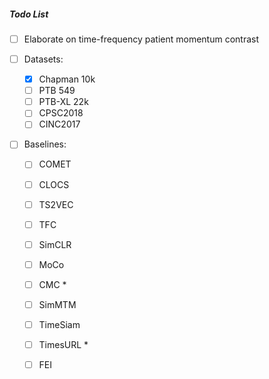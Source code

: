 ##### Todo List

- [ ] Elaborate on time-frequency patient momentum contrast

- [ ] Datasets:
    - [x] Chapman 10k
    - [ ] PTB 549
    - [ ] PTB-XL 22k
    - [ ] CPSC2018
    - [ ] CINC2017

- [ ] Baselines:
    - [ ] COMET
    - [ ] CLOCS
    - [ ] TS2VEC
    - [ ] TFC
    - [ ] SimCLR
    - [ ] MoCo
    - [ ] CMC *
    - [ ] SimMTM
    - [ ] TimeSiam
    - [ ] TimesURL *
    - [ ] FEI

